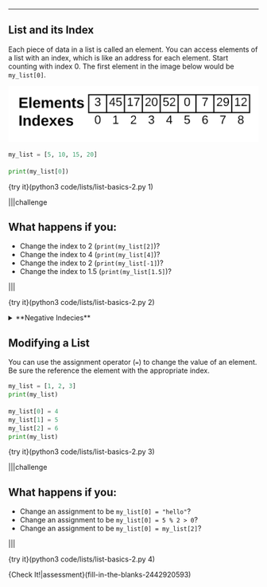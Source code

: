 ----------

## List and its Index

Each piece of data in a list is called an element. You can access elements of a list with an index, which is like an address for each element. Start counting with index 0. The first element in the image below would be `my_list[0]`.

![List Indices](.guides/images/list-and-index.png)

```python
my_list = [5, 10, 15, 20]

print(my_list[0])
```

{try it}(python3 code/lists/list-basics-2.py 1)

|||challenge
## What happens if you:
* Change the index to 2 (`print(my_list[2]`)?
* Change the index to 4 (`print(my_list[4]`)?
* Change the index to 2 (`print(my_list[-1]`)?
* Change the index to 1.5 (`print(my_list[1.5]`)?

|||

{try it}(python3 code/lists/list-basics-2.py 2) 

<details><summary>**Negative Indecies**</summary>Python allows you to use a negative number as an index. `-1` is the last element of the list, `-2` is the second to last, etc. It is possible to generate an error message with a negative index. Try the code above with `-5` as the index.</details>

## Modifying a List

You can use the assignment operator (`=`) to change the value of an element. Be sure the reference the element with the appropriate index.

```python
my_list = [1, 2, 3]
print(my_list)

my_list[0] = 4
my_list[1] = 5
my_list[2] = 6
print(my_list)
```

{try it}(python3 code/lists/list-basics-2.py 3)

|||challenge
## What happens if you:
* Change an assignment to be `my_list[0] = "hello"`?
* Change an assignment to be `my_list[0] = 5 % 2 > 0`?
* Change an assignment to be `my_list[0] = my_list[2]`?

|||

{try it}(python3 code/lists/list-basics-2.py 4)

{Check It!|assessment}(fill-in-the-blanks-2442920593)


